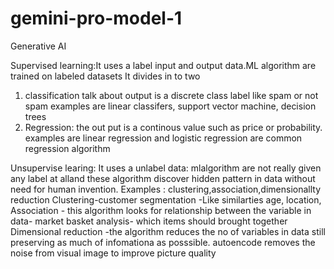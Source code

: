 # gemini-pro-model-1
Generative AI





Supervised learning:It uses a label input and output data.ML algorithm are trained on labeled datasets
It divides in to two 
1) classification talk about output is a discrete class label like spam or not spam
examples are linear classifers, support vector machine, decision trees
2) Regression: the out put is a continous value such as price or probability.
examples are linear regression and logistic regression are common regression algorithm

Unsupervise learing: It uses a unlabel data: mlalgorithm are not really given any label at alland these algorithm discover hidden pattern in data without need for human invention.
Examples : clustering,association,dimensionallty reduction
Clustering-customer segmentation -Like similarties age, location, 
Association - this algorithm looks for relationship between the variable in data- market basket analysis- which items should brought together
Dimensional reduction -the algorithm reduces the no of variables in data still preserving as much of infomationa as posssible. autoencode removes the noise from visual image to improve picture quality
